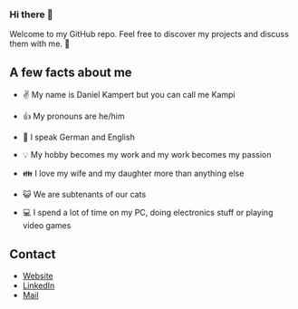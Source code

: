 ### Hi there 👋

Welcome to my GitHub repo. Feel free to discover my projects and discuss them with me. :raised_hands:

## A few facts about me

- :v: My name is Daniel Kampert but you can call me Kampi
  
- :thumbsup: My pronouns are he/him

- :blue_book: I speak German and English

- :bulb: My hobby becomes my work and my work becomes my passion

- :family: I love my wife and my daughter more than anything else

- :smiley_cat: We are subtenants of our cats

- :computer: I spend a lot of time on my PC, doing electronics stuff or playing video games

## Contact
 - [Website](https://www.kampis-elektroecke.de/)
 - [LinkedIn](https://www.linkedin.com/in/daniel-kampert/)
 - [Mail](mailto:kontakt@daniel-kampert.de)

